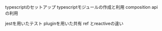 
typescriptのセットアップ
typescriptモジュールの作成と利用
composition apiの利用






jestを用いたテスト
pluginを用いた共有
ref とreactiveの違い
